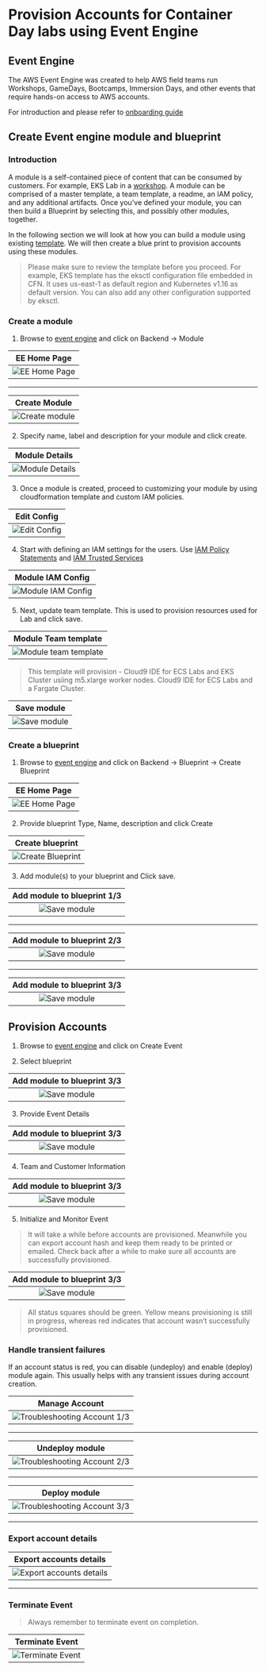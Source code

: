 # Provision Accounts for Container Day labs using Event Engine



## Event Engine

The AWS Event Engine was created to help AWS field teams run Workshops, GameDays, Bootcamps, Immersion Days,
and other events that require hands-on access to AWS accounts.

For introduction and please refer to [onboarding guide](https://w.amazon.com/bin/view/AWS_EventEngine/)

## Create Event engine module and blueprint

### Introduction

A module is a self-contained piece of content that can be consumed by customers. For example, EKS Lab in a
[workshop](http://labs.awscontainerday.com/eks.html). A module can be comprised of a master template, a team
template, a readme, an IAM policy, and any additional artifacts. Once you've defined your module, you can then build a
Blueprint by selecting this, and possibly other modules, together.

In the following section we will look at how you can build a module using existing [template](EE_team_template.yaml). We will then create a blue print to provision accounts using these modules.

> Please make sure to review the template before you proceed. For example, EKS template has the eksctl configuration file embedded in CFN. It uses us-east-1 as default region and Kubernetes v1.16 as default version. You can also add any other configuration supported by eksctl.

### Create a module 

1. Browse to [event engine](https://admin.eventengine.run) and click on Backend -> Module

| **EE Home Page** |
|:--:| 
| ![EE Home Page](images/ee_create_module_or_blueprint.png) | 

***

| **Create Module** |
|:--:| 
| ![Create module](images/ee_create_module.png) | 




2. Specify name, label and description for your module and click create.

| **Module Details** |
|:--:| 
| ![Module Details](images/module_details.png) | 


3. Once a module is created, proceed to customizing your module by using cloudformation template and custom IAM policies.

| **Edit Config** |
|:--:| 
| ![Edit Config](images/ee_config_module.png) | 

4. Start with defining an IAM settings for the users. Use [IAM Policy Statements](EE_IAM.json) and [IAM Trusted Services](EE_IAM_trust_policy.txt)

| **Module IAM Config** |
|:--:| 
| ![Module IAM Config](images/ee_module_iam_config.png) | 

5. Next, update team template. This is used to provision resources used for Lab and click save.

| **Module Team template** |
|:--:| 
| ![Module team template](images/ee_module_team_template.png) | 

> This template will provision - 
> Cloud9 IDE for ECS Labs and EKS Cluster usiing m5.xlarge worker nodes. 
> Cloud9 IDE for ECS Labs and a Fargate Cluster.

| **Save module** |
|:--:| 
| ![Save module](images/save_module.png) | 

### Create a blueprint 


1. Browse to [event engine](https://admin.eventengine.run) and click on Backend -> Blueprint -> Create Blueprint

| **EE Home Page** |
|:--:| 
| ![EE Home Page](images/ee_create_module_or_blueprint.png) | 


2. Provide blueprint Type, Name, description and click Create

| **Create blueprint** |
|:--:| 
| ![Create Blueprint](images/create_blueprint.png) | 


3. Add module(s) to your blueprint and Click save.

| **Add module to blueprint 1/3** |
|:--:| 
| ![Save module](images/add_module_to_blueprint.png) | 

***

| **Add module to blueprint 2/3** |
|:--:| 
| ![Save module](images/add_module_template.png) | 

***

| **Add module to blueprint 3/3** |
|:--:| 
| ![Save module](images/save_blueprint.png) | 

## Provision Accounts 

1. Browse to [event engine](https://admin.eventengine.run) and click on Create Event

2. Select blueprint

| **Add module to blueprint 3/3** |
|:--:| 
| ![Save module](images/create_event_1.png) | 


3. Provide Event Details

| **Add module to blueprint 3/3** |
|:--:| 
| ![Save module](images/create_event_2.png) | 


4. Team and Customer Information

| **Add module to blueprint 3/3** |
|:--:| 
| ![Save module](images/create_event_3.png) | 


5. Initialize and Monitor Event

>It will take a while before accounts are provisioned. Meanwhile you can export account hash and keep them ready to
> be printed or emailed. Check back after a while to make sure all accounts are successfully provisioned.

| **Add module to blueprint 3/3** |
|:--:| 
| ![Save module](images/create_event_4.png) | 

> All status squares should be green. Yellow means provisioning is still in progress, whereas red indicates that account
> wasn’t successfully provisioned.



### Handle transient failures

If an account status is red, you can disable (undeploy) and enable (deploy) module again. This usually helps with any
transient issues during account creation.

| **Manage Account** |
|:--:| 
| ![Troubleshooting Account 1/3](images/manage_account_1.png) | 

***

| **Undeploy module** |
|:--:| 
| ![Troubleshooting Account 2/3](images/manage_account_2.png) | 

***

| **Deploy module** |
|:--:| 
| ![Troubleshooting Account 3/3](images/manage_account_3.png) | 

***


### Export account details

| **Export accounts details** |
|:--:| 
| ![Export accounts details](images/export_account.png) | 

***

### Terminate Event

> Always remember to terminate event on completion.

| **Terminate Event** |
|:--:| 
| ![Terminate Event](images/terminate_event.png) | 